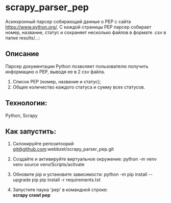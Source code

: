 # scrapy_parser_pep
Асинхронный парсер собирающий данные о PEP с сайта https://www.python.org/.
С каждой страницы PEP парсер собирает номер, название, статус и сохраняет несколько файлов в формате .csv в папке results/...:

## Описание
Парсер документации Python позволяет пользователю получить информацию o PEP, выводя ее в 2 csv файла.
1. Список PEP (номер, название и статус);
2. Общее количество каждого статуса и сумму всех статусов.

## Технологии: 
Python, Scrapy

## Как запустить:
1. Склонируйте репозитоорий
git@github.com:webbzet/scrapy_parser_pep.git
3. Создайте и активируйте виртуальное окружение:
python -m venv venv
source venv/Scripts/activate
4. Обновите pip и установите зависимости: 
python -m pip install --upgrade pip
pip install -r requirements.txt

4. Запустите паука 'pep' в командной строке: <br> <b>scrapy crawl pep</b>




